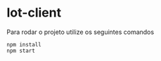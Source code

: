 # Iot-client

Para rodar o projeto utilize os seguintes comandos

```console
npm install
npm start
```
